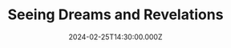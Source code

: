 ---
video:
  type: vimeo
  id: 916582924
speaker:
  permalink: codey-friesen
  name: Codey Friesen
title: Seeing Dreams and Revelations
image: https://i.imgur.com/h1KCQjW.png
date: 2024-02-25T14:30:00.000Z
---